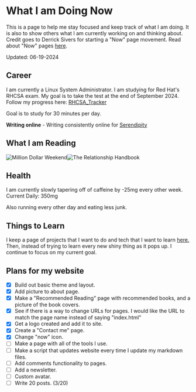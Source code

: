 # What I am Doing Now

This is a page to help me stay focused and keep track of what I am doing. It is also to show others what I am currently working on and thinking about. Credit goes to Derrick Sivers for starting a "Now" page movement. Read about "Now" pages [here](https://nownownow.com/about).

Updated: 06-19-2024
## Career

I am currently a Linux System Administrator. I am studying for Red Hat's RHCSA exam. My goal is to take the test at the end of September 2024. Follow my progress here: [RHCSA_Tracker](/linux/rhcsa/RHCSA_Tracker.md)

Goal is to study for 30 minutes per day. 

**Writing online** - Writing consistently online for [Serendipity](https://www.youtube.com/watch?v=vyVpRiqOvt4)

## What I am Reading


![Million Dollar Weekend](https://m.media-amazon.com/images/I/711Oi-AKX1L._SL1500_.jpg?classes=inline&height=175px)![The Relationship Handbook](https://m.media-amazon.com/images/I/51aT-7cH88L.jpg?classes=inline&height=175px)


## Health

I am currently slowly tapering off of caffeine by -25mg every other week. Current Daily: 350mg

Also running every other day and eating less junk. 



## Things to Learn

I keep a page of projects that I want to do and tech that I want to learn [here.](/now/Projects.md) Then, instead of trying to learn every new shiny thing as it pops up. I continue to focus on my current goal. 

## Plans for my website
- [x] Build out basic theme and layout. 
- [x] Add picture to about page.
- [x] Make a "Recommended Reading" page with recommended books, and a picture of the book covers. 
- [x] See if there is a way to change URLs for pages. I would like the URL to match the page name instead of saying "index.html"
- [x] Get a logo created and add it to site. 
- [x] Create a "Contact me" page.
- [x] Change "now" icon.
- [ ] Make a page with all of the tools I use.
- [ ] Make a script that updates website every time I update my markdown files.
- [ ] Add comments functionality to pages.
- [ ] Add a newsletter.
- [ ] Custom avatar.
- [ ] Write 20 posts. (3/20)